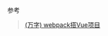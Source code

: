 
参考

> [(万字) webpack搭Vue项目](https://blog.csdn.net/m0_66492535/article/details/127761060?utm_medium=distribute.pc_relevant.none-task-blog-2~default~baidujs_baidulandingword~default-0-127761060-blog-136877778.235^v43^pc_blog_bottom_relevance_base5&spm=1001.2101.3001.4242.1&utm_relevant_index=3)